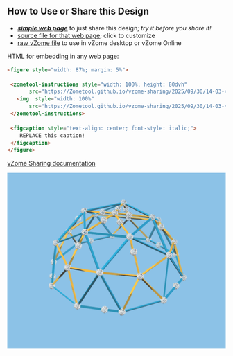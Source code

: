 
## How to Use or Share this Design

 - [***simple web page***](<https://Zometool.github.io/vzome-sharing/2025/09/30/14-03-45-p22-Dome/>) to just share this design; *try it before you share it!*
 - [source file for that web page](<https://github.com/Zometool/vzome-sharing/edit/main/2025/09/30/14-03-45-p22-Dome/index.md>); click to customize
 - [raw vZome file](<https://raw.githubusercontent.com/Zometool/vzome-sharing/main/2025/09/30/14-03-45-p22-Dome/p22-Dome.vZome>) to use in vZome desktop or vZome Online
 
 HTML for embedding in any web page:
 ```html
<figure style="width: 87%; margin: 5%">
  
  <zometool-instructions style="width: 100%; height: 80dvh"
        src="https://Zometool.github.io/vzome-sharing/2025/09/30/14-03-45-p22-Dome/p22-Dome.vZome" >
    <img  style="width: 100%"
        src="https://Zometool.github.io/vzome-sharing/2025/09/30/14-03-45-p22-Dome/p22-Dome.png" >
  </zometool-instructions>

  <figcaption style="text-align: center; font-style: italic;">
     REPLACE this caption!
  </figcaption>
</figure>

 ```

[vZome Sharing documentation](https://vzome.github.io/vzome/sharing.html#how-it-works)

![Image](<p22-Dome.png>)

